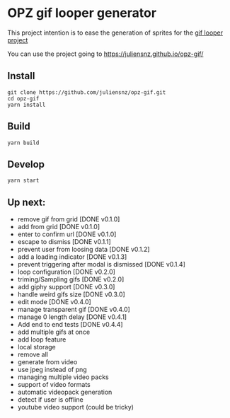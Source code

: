 # OPZ gif looper generator

This project intention is to ease the generation of sprites for the [gif looper project](https://www.synthpaks.com/collections/frontpage/products/gif-looper-template-project-beta)

You can use the project going to https://juliensnz.github.io/opz-gif/

## Install

    git clone https://github.com/juliensnz/opz-gif.git
    cd opz-gif
    yarn install

## Build

    yarn build

## Develop

    yarn start

## Up next:

- remove gif from grid [DONE v0.1.0]
- add from grid [DONE v0.1.0]
- enter to confirm url [DONE v0.1.0]
- escape to dismiss [DONE v0.1.1]
- prevent user from loosing data [DONE v0.1.2]
- add a loading indicator [DONE v0.1.3]
- prevent triggering after modal is dismissed [DONE v0.1.4]
- loop configuration [DONE v0.2.0]
- triming/Sampling gifs [DONE v0.2.0]
- add giphy support [DONE v0.3.0]
- handle weird gifs size [DONE v0.3.0]
- edit mode [DONE v0.4.0]
- manage transparent gif [DONE v0.4.0]
- manage 0 length delay [DONE v0.4.1]
- Add end to end tests [DONE v0.4.4]
- add multiple gifs at once
- add loop feature
- local storage
- remove all
- generate from video
- use jpeg instead of png
- managing multiple video packs
- support of video formats
- automatic videopack generation
- detect if user is offline
- youtube video support (could be tricky)
